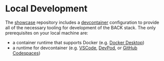 # Local Development

The [showcase](https://github.com/back-stack/showcase) repository includes a [devcontainer](https://containers.dev/) configuration to provide all of the necessary tooling for development of the BACK stack. The only prerequisites on your local machine are:

- a container runtime that supports Docker (e.g. [Docker Desktop](https://www.docker.com/products/docker-desktop/))
- a runtime for devcontainer (e.g. [VSCode](https://code.visualstudio.com/docs/devcontainers/containers), [DevPod](https://devpod.sh/), or [GitHub Codespaces](https://github.com/features/codespaces))